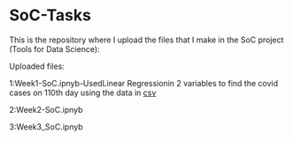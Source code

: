# SoC-Tasks
This is the repository where I upload the files that I make in the SoC project (Tools for Data Science):

Uploaded files:

1:Week1-SoC.ipnyb-UsedLinear Regressionin 2 variables to find the covid cases on 110th day using the data in <a href='https://github.com/Tools-For-Data-Science-SOC/tasks/blob/main/task1/task1.csv'>csv</a>

2:Week2-SoC.ipnyb

3:Week3_SoC.ipnyb
